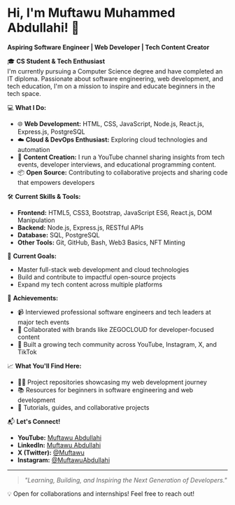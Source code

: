 # Hi, I'm Muftawu Muhammed Abdullahi! 👋

**Aspiring Software Engineer | Web Developer | Tech Content Creator**

🎓 **CS Student & Tech Enthusiast**  
I'm currently pursuing a Computer Science degree and have completed an IT diploma. Passionate about software engineering, web development, and tech education, I'm on a mission to inspire and educate beginners in the tech space.

💻 **What I Do:**
- 🌐 **Web Development:** HTML, CSS, JavaScript, Node.js, React.js, Express.js, PostgreSQL
- ☁️ **Cloud & DevOps Enthusiast:** Exploring cloud technologies and automation
- 🎥 **Content Creation:** I run a YouTube channel sharing insights from tech events, developer interviews, and educational programming content.
- 📦 **Open Source:** Contributing to collaborative projects and sharing code that empowers developers

🛠️ **Current Skills & Tools:**
- **Frontend:** HTML5, CSS3, Bootstrap, JavaScript ES6, React.js, DOM Manipulation
- **Backend:** Node.js, Express.js, RESTful APIs
- **Database:** SQL, PostgreSQL
- **Other Tools:** Git, GitHub, Bash, Web3 Basics, NFT Minting

🚀 **Current Goals:**
- Master full-stack web development and cloud technologies
- Build and contribute to impactful open-source projects
- Expand my tech content across multiple platforms

🌟 **Achievements:**
- 📹 Interviewed professional software engineers and tech leaders at major tech events
- 🤝 Collaborated with brands like ZEGOCLOUD for developer-focused content
- 🎯 Built a growing tech community across YouTube, Instagram, X, and TikTok

📈 **What You'll Find Here:**
- 🧑‍💻 Project repositories showcasing my web development journey
- 📚 Resources for beginners in software engineering and web development
- 🎯 Tutorials, guides, and collaborative projects

📬 **Let's Connect!**
- **YouTube:** [Muftawu Abdullahi](https://www.youtube.com/@muftydevelops)  
- **LinkedIn:** [Muftawu Abdullahi](https://www.linkedin.com/in/muftawu-abdullahi)  
- **X (Twitter):** [@Muftawu](https://twitter.com/muftawu)  
- **Instagram:** [@MuftawuAbdullahi](https://instagram.com/muftawuabdullahi)

---
> _"Learning, Building, and Inspiring the Next Generation of Developers."_

💡 Open for collaborations and internships! Feel free to reach out!

